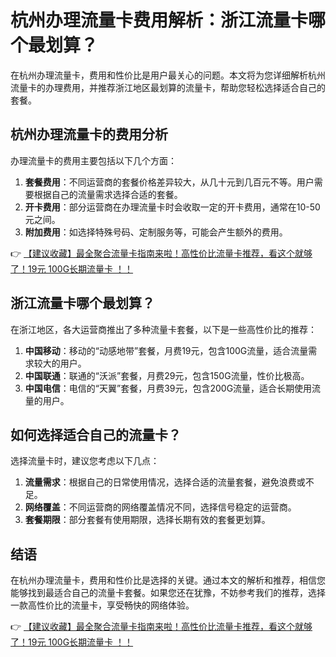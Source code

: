 # 杭州办理流量卡费用解析：浙江流量卡哪个最划算？

在杭州办理流量卡，费用和性价比是用户最关心的问题。本文将为您详细解析杭州流量卡的办理费用，并推荐浙江地区最划算的流量卡，帮助您轻松选择适合自己的套餐。

## 杭州办理流量卡的费用分析

办理流量卡的费用主要包括以下几个方面：

1. **套餐费用**：不同运营商的套餐价格差异较大，从几十元到几百元不等。用户需要根据自己的流量需求选择合适的套餐。
2. **开卡费用**：部分运营商在办理流量卡时会收取一定的开卡费用，通常在10-50元之间。
3. **附加费用**：如选择特殊号码、定制服务等，可能会产生额外的费用。

👉 [【建议收藏】最全聚合流量卡指南来啦！高性价比流量卡推荐，看这个就够了！19元 100G长期流量卡 ！！](https://bit.ly/Liuliangka)

## 浙江流量卡哪个最划算？

在浙江地区，各大运营商推出了多种流量卡套餐，以下是一些高性价比的推荐：

1. **中国移动**：移动的“动感地带”套餐，月费19元，包含100G流量，适合流量需求较大的用户。
2. **中国联通**：联通的“沃派”套餐，月费29元，包含150G流量，性价比极高。
3. **中国电信**：电信的“天翼”套餐，月费39元，包含200G流量，适合长期使用流量的用户。

## 如何选择适合自己的流量卡？

选择流量卡时，建议您考虑以下几点：

1. **流量需求**：根据自己的日常使用情况，选择合适的流量套餐，避免浪费或不足。
2. **网络覆盖**：不同运营商的网络覆盖情况不同，选择信号稳定的运营商。
3. **套餐期限**：部分套餐有使用期限，选择长期有效的套餐更划算。

## 结语

在杭州办理流量卡，费用和性价比是选择的关键。通过本文的解析和推荐，相信您能够找到最适合自己的流量卡套餐。如果您还在犹豫，不妨参考我们的推荐，选择一款高性价比的流量卡，享受畅快的网络体验。

👉 [【建议收藏】最全聚合流量卡指南来啦！高性价比流量卡推荐，看这个就够了！19元 100G长期流量卡 ！！](https://bit.ly/Liuliangka)